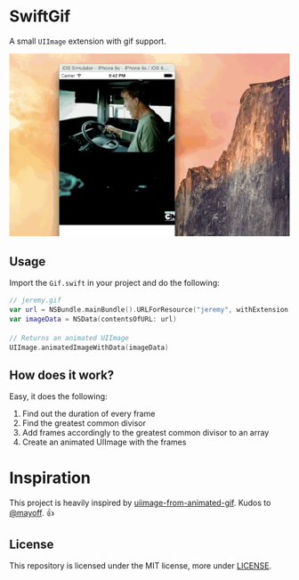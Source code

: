 # SwiftGif

A small `UIImage` extension with gif support.

![Demo gif](demo.gif)

## Usage
Import the `Gif.swift` in your project and do the following:
```swift
// jeremy.gif
var url = NSBundle.mainBundle().URLForResource("jeremy", withExtension: "gif")
var imageData = NSData(contentsOfURL: url)

// Returns an animated UIImage
UIImage.animatedImageWithData(imageData)
```

## How does it work?
Easy, it does the following:

1. Find out the duration of every frame
2. Find the greatest common divisor
3. Add frames accordingly to the greatest common divisor to an array
4. Create an animated UIImage with the frames

# Inspiration
This project is heavily inspired by [uiimage-from-animated-gif](https://github.com/mayoff/uiimage-from-animated-gif).
Kudos to [@mayoff](https://github.com/mayoff). :thumbsup:

## License
This repository is licensed under the MIT license, more under
[LICENSE](LICENSE).

